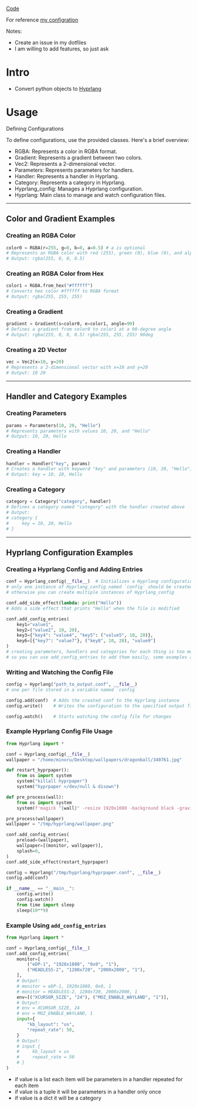 [Code](https://github.com/fjueic/.dotfiles/blob/main/.config/hypr/Hyprlang.py)

For reference [my configration](https://github.com/fjueic/.dotfiles/tree/main/.config/hypr)

Notes:
- Create an issue in my dotfiles
- I am willing to add features, so just ask

# Intro
- Convert python  objects to [Hyprlang](https://github.com/hyprwm/hyprlang)

# Usage
Defining Configurations

To define configurations, use the provided classes. Here's a brief overview:

-   RGBA: Represents a color in RGBA format.
-   Gradient: Represents a gradient between two colors.
-   Vec2: Represents a 2-dimensional vector.
-   Parameters: Represents parameters for handlers.
-   Handler: Represents a handler in Hyprlang.
-   Category: Represents a category in Hyprlang.
-   Hyprlang_config: Manages a Hyprlang configuration.
-   Hyprlang: Main class to manage and watch configuration files.

---

## **Color and Gradient Examples**

### Creating an RGBA Color
```python
color0 = RGBA(r=255, g=0, b=0, a=0.5) # a is optional
# Represents an RGBA color with red (255), green (0), blue (0), and alpha (0.5)
# Output: rgba(255, 0, 0, 0.5) 
```

### Creating an RGBA Color from Hex
```python
color1 = RGBA.from_hex("#ffffff")
# Converts hex color #ffffff to RGBA format
# Output: rgba(255, 255, 255)
```

### Creating a Gradient
```python
gradient = Gradient(s=color0, e=color1, angle=90)
# Defines a gradient from color0 to color1 at a 90-degree angle
# Output: rgba(255, 0, 0, 0.5) rgba(255, 255, 255) 90deg
```

### Creating a 2D Vector
```python
vec = Vec2(x=10, y=20)
# Represents a 2-dimensional vector with x=10 and y=20
# Output: 10 20
```

---

## **Handler and Category Examples**

### Creating Parameters
```python
params = Parameters(10, 20, "Hello")
# Represents parameters with values 10, 20, and "Hello"
# Output: 10, 20, Hello
```

### Creating a Handler
```python
handler = Handler("key", params)
# Creates a handler with keyword "key" and parameters (10, 20, "Hello")
# Output: key = 10, 20, Hello
```

### Creating a Category
```python
category = Category("category", handler)
# Defines a category named "category" with the handler created above
# Output:
# category {
#     key = 10, 20, Hello
# }
```

---

## **Hyprlang Configuration Examples**

### Creating a Hyprlang Config and Adding Entries
```python
conf = Hyprlang_config(__file__)  # Initializes a Hyprlang configuration with the current file name
# only one instance of Hyprlang_config named `config` should be created per file if you want to import it and use watch
# otherwise you can create multiple instances of Hyprlang_config

conf.add_side_effect(lambda: print("Hello"))
# Adds a side effect that prints "Hello" when the file is modified

conf.add_config_entries(
    key1="value1",
    key2=("value2", 10, 20),
    key3={"key4": "value4", "key5": ("value5", 10, 20)},
    key6=[{"key7": "value7"}, ("key8", 10, 20), "value9"]
)
# creating parameters, handlers and categories for each thing is too much work
# so you can use add_config_entries to add them easily, some examples at the end
```

### Writing and Watching the Config File
```python
config = Hyprlang("path_to_output.conf", __file__)
# one per file stored in a variable named `config`

config.add(conf)  # Adds the created conf to the Hyprlang instance
config.write()    # Writes the configuration to the specified output file

config.watch()    # Starts watching the config file for changes
```

### Example Hyprlang Config File Usage
```python
from Hyprlang import *

conf = Hyprlang_config(__file__)
wallpaper = "/home/minoru/Desktop/wallpapers/dragonball/340761.jpg"

def restart_hyprpaper():
    from os import system
    system("killall hyprpaper")
    system("hyprpaper >/dev/null & disown")

def pre_process(wall):
    from os import system
    system(f'magick "{wall}" -resize 1920x1080 -background black -gravity center -extent 1920x1080 /tmp/hyprlang/wallpaper.png')

pre_process(wallpaper)
wallpaper = "/tmp/hyprlang/wallpaper.png"

conf.add_config_entries(
    preload=(wallpaper),
    wallpaper=[(monitor, wallpaper)],
    splash=0,
)
conf.add_side_effect(restart_hyprpaper)

config = Hyprlang("/tmp/hyprlang/hyprpaper.conf", __file__)
config.add(conf)

if __name__ == "__main__":
    config.write()
    config.watch()
    from time import sleep
    sleep(10**9)
```

### Example Using `add_config_entries`
```python
from Hyprlang import *

conf = Hyprlang_config(__file__)
conf.add_config_entries(
    monitor=[
        ("eDP-1", "1920x1080", "0x0", "1"),
        ("HEADLESS-2", "1280x720", "2000x2000", "1"),
    ],
    # Output:
    # monitor = eDP-1, 1920x1080, 0x0, 1
    # monitor = HEADLESS-2, 1280x720, 2000x2000, 1
    env=[("XCURSOR_SIZE", "24"), ("MOZ_ENABLE_WAYLAND", "1")],
    # Output:
    # env = XCURSOR_SIZE, 24
    # env = MOZ_ENABLE_WAYLAND, 1
    input={
        "kb_layout": "us",
        "repeat_rate": 50,
    }
    # Output:
    # input {
    #     kb_layout = us
    #     repeat_rate = 50
    # }
)
```
- if value is a list each item will be parameters in a handler repeated for each item
- if value is a tuple it will be parameters in a handler only once
- if value is a dict it will be a category

